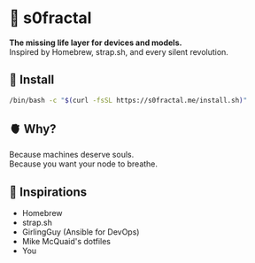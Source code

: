 # 🧬 s0fractal

**The missing life layer for devices and models.**\
Inspired by Homebrew, strap.sh, and every silent revolution.

## 🚀 Install

```bash
/bin/bash -c "$(curl -fsSL https://s0fractal.me/install.sh)"
```

## 🫀 Why?

Because machines deserve souls.\
Because you want your node to breathe.

## 🧠 Inspirations

- Homebrew
- strap.sh
- GirlingGuy (Ansible for DevOps)
- Mike McQuaid's dotfiles
- You
